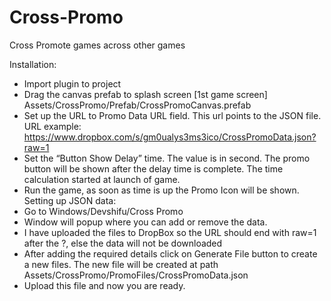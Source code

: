 # Cross-Promo
 Cross Promote games across other games
 
Installation:
- Import plugin to project
- Drag the canvas prefab to splash screen [1st game screen]
Assets/CrossPromo/Prefab/CrossPromoCanvas.prefab
- Set up the URL to Promo Data URL field. This url points to the JSON file.
URL example: https://www.dropbox.com/s/gm0ualys3ms3ico/CrossPromoData.json?raw=1
- Set the “Button Show Delay” time. The value is in second. The promo button will be shown
after the delay time is complete. The time calculation started at launch of game.
- Run the game, as soon as time is up the Promo Icon will be shown.
Setting up JSON data:
- Go to Windows/Devshifu/Cross Promo
- Window will popup where you can add or remove the data.
- I have uploaded the files to DropBox so the URL should end with raw=1 after the ?, else the
data will not be downloaded
- After adding the required details click on Generate File button to create a new files.
The new file will be created at path Assets/CrossPromo/PromoFiles/CrossPromoData.json
- Upload this file and now you are ready.

